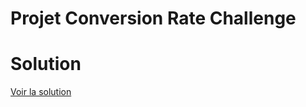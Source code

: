 # Projet Conversion Rate Challenge

# Solution

[Voir la solution](https://drive.google.com/open?id=11ZJJ0ZqLNcplHwUwgwLIm6eGnP0JZh5m)
